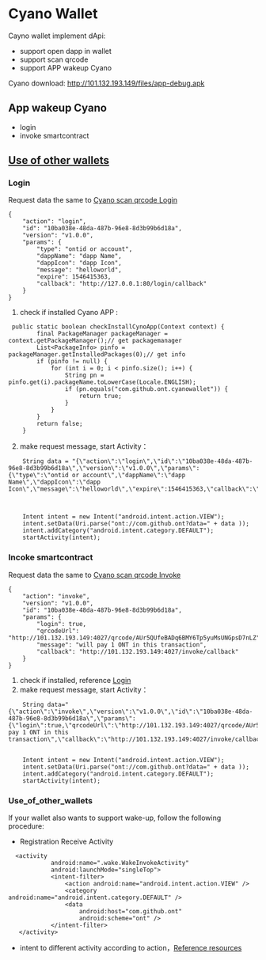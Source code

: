 # Cyano Wallet

Cayno wallet implement dApi:

* support open dapp in wallet
* support scan qrcode
* support APP wakeup Cyano

Cyano download: http://101.132.193.149/files/app-debug.apk



## App wakeup Cyano

* login
* invoke smartcontract

## [Use of other wallets](#Use_of_other_wallets)

### Login

Request data the same to [Cyano scan qrcode Login](https://github.com/ontio-cyano/CEPs/blob/master/CEPS/CEP1.mediawiki#Login-2)

```
{
	"action": "login",
	"id": "10ba038e-48da-487b-96e8-8d3b99b6d18a",
	"version": "v1.0.0",
	"params": {
		"type": "ontid or account",
		"dappName": "dapp Name",
		"dappIcon": "dapp Icon",
		"message": "helloworld",
		"expire": 1546415363,
		"callback": "http://127.0.0.1:80/login/callback"
	}
}
```

1. check if installed Cyano APP :
```
 public static boolean checkInstallCynoApp(Context context) {
        final PackageManager packageManager = context.getPackageManager();// get packagemanager
        List<PackageInfo> pinfo = packageManager.getInstalledPackages(0);// get info 
        if (pinfo != null) {
            for (int i = 0; i < pinfo.size(); i++) {
                String pn = pinfo.get(i).packageName.toLowerCase(Locale.ENGLISH);
                if (pn.equals("com.github.ont.cyanowallet")) {
                    return true;
                }
            }
        }
        return false;
    }
```


2. make request message, start Activity：
```
    String data = "{\"action\":\"login\",\"id\":\"10ba038e-48da-487b-96e8-8d3b99b6d18a\",\"version\":\"v1.0.0\",\"params\":{\"type\":\"ontid or account\",\"dappName\":\"dapp Name\",\"dappIcon\":\"dapp Icon\",\"message\":\"helloworld\",\"expire\":1546415363,\"callback\":\"http://127.0.0.1:80/login/callback\"}}";



    Intent intent = new Intent("android.intent.action.VIEW");
    intent.setData(Uri.parse("ont://com.github.ont?data=" + data ));
    intent.addCategory("android.intent.category.DEFAULT");
    startActivity(intent);
```

### Incoke smartcontract

Request data the same to [Cyano scan qrcode Invoke](https://github.com/ontio-cyano/CEPs/blob/master/CEPS/CEP1.mediawiki#Invoke_a_Smart_Contract-2)
```
{
	"action": "invoke",
	"version": "v1.0.0",
	"id": "10ba038e-48da-487b-96e8-8d3b99b6d18a",
	"params": {
		"login": true,
		"qrcodeUrl": "http://101.132.193.149:4027/qrcode/AUr5QUfeBADq6BMY6Tp5yuMsUNGpsD7nLZ",
		"message": "will pay 1 ONT in this transaction",
		"callback": "http://101.132.193.149:4027/invoke/callback"
	}
}
```
1. check if installed, reference [Login](#login)
2.  make request message, start Activity：
```
    String data="{\"action\":\"invoke\",\"version\":\"v1.0.0\",\"id\":\"10ba038e-48da-487b-96e8-8d3b99b6d18a\",\"params\":{\"login\":true,\"qrcodeUrl\":\"http://101.132.193.149:4027/qrcode/AUr5QUfeBADq6BMY6Tp5yuMsUNGpsD7nLZ\",\"message\":\"will pay 1 ONT in this transaction\",\"callback\":\"http://101.132.193.149:4027/invoke/callback\"}}";


    Intent intent = new Intent("android.intent.action.VIEW");
    intent.setData(Uri.parse("ont://com.github.ont?data=" + data ));
    intent.addCategory("android.intent.category.DEFAULT");
    startActivity(intent);
```



### Use_of_other_wallets
If your wallet also wants to support wake-up, follow the following procedure:

+ Registration Receive Activity
```text
  <activity
            android:name=".wake.WakeInvokeActivity"
            android:launchMode="singleTop">
            <intent-filter>
                <action android:name="android.intent.action.VIEW" />
                <category android:name="android.intent.category.DEFAULT" />
                <data
                    android:host="com.github.ont"
                    android:scheme="ont" />
            </intent-filter>
   </activity>
```

+ intent to different activity according to action，[Reference resources](https://github.com/ontio-cyano/cyano-android/blob/master/app/src/main/java/com/github/ont/cyanowallet/wake/WakeInvokeActivity.java)
